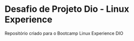 # Desafio de Projeto Dio - Linux Experience
Repositório criado para o Bootcamp Linux Experience DIO

